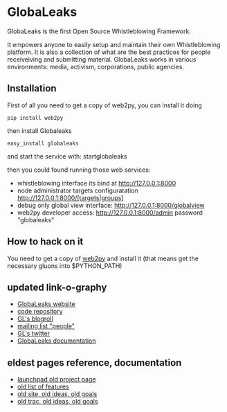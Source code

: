 GlobaLeaks
==========

GlobaLeaks is the first Open Source Whistleblowing Framework.

It empowers anyone to easily setup and maintain their own Whistleblowing platform. It is also a collection of what are the best practices for people receiveiving and submitting material. GlobaLeaks works in various environments: media, activism, corporations, public agencies.

Installation
------------

First of all you need to get a copy of web2py, you can install it doing

    pip install web2py

then install Globaleaks

    easy_install globaleaks

and start the service with:
    startglobaleaks

then you could found running those web services:
* whistleblowing interface its bind at http://127.0.0.1:8000
* node administrator targets configuratation http://127.0.0.1:8000/[targets|groups]
* debug only global view interface: http://127.0.0.1:8000/globalview
* web2py developer access: http://127.0.0.1:8000/admin password "globaleaks"

How to hack on it
-----------------

You need to get a copy of [web2py](http://www.web2py.com/) and install it (that means get the necessary gluons into $PYTHON_PATH)

updated link-o-graphy
---------------------

* [GlobaLeaks website](http://www.globaleaks.org)
* [code repository](https://github.com/globaleaks)
* [GL's blogroll](http://planet.globaleaks.org)
* [mailing list "people"](http://box549.bluehost.com/mailman/listinfo/people_globaleaks.org)
* [GL's twitter](https://twitter.com/#!/globaleaks)
* [GlobaLeaks documentation](https://github.com/globaleaks/advocacy)

eldest pages reference, documentation
-------------------------------------

* [launchpad old project page](https://launchpad.net/globaleaks)
* [old list of features](https://blueprints.launchpad.net/globaleaks)
* [old site, old ideas, old goals](http://www.globaleaks.org/old/)
* [old trac, old ideas, old goals](http://sourceforge.net/apps/trac/globaleaks/)
